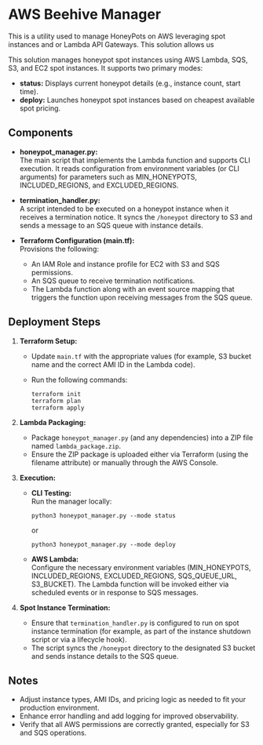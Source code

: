 # AWS Beehive Manager

This is a utility used to manage HoneyPots on AWS leveraging spot instances and or Lambda API Gateways. This solution allows us

This solution manages honeypot spot instances using AWS Lambda, SQS, S3, and EC2 spot instances. It supports two primary modes:

- **status:** Displays current honeypot details (e.g., instance count, start time).
- **deploy:** Launches honeypot spot instances based on cheapest available spot pricing.

## Components

- **honeypot_manager.py:**  
  The main script that implements the Lambda function and supports CLI execution. It reads configuration from environment variables (or CLI arguments) for parameters such as MIN_HONEYPOTS, INCLUDED_REGIONS, and EXCLUDED_REGIONS.

- **termination_handler.py:**  
  A script intended to be executed on a honeypot instance when it receives a termination notice. It syncs the `/honeypot` directory to S3 and sends a message to an SQS queue with instance details.

- **Terraform Configuration (main.tf):**  
  Provisions the following:
  - An IAM Role and instance profile for EC2 with S3 and SQS permissions.
  - An SQS queue to receive termination notifications.
  - The Lambda function along with an event source mapping that triggers the function upon receiving messages from the SQS queue.

## Deployment Steps

1. **Terraform Setup:**
   - Update `main.tf` with the appropriate values (for example, S3 bucket name and the correct AMI ID in the Lambda code).
   - Run the following commands:

     ```
     terraform init
     terraform plan
     terraform apply
     ```

2. **Lambda Packaging:**
   - Package `honeypot_manager.py` (and any dependencies) into a ZIP file named `lambda_package.zip`.
   - Ensure the ZIP package is uploaded either via Terraform (using the filename attribute) or manually through the AWS Console.

3. **Execution:**
   - **CLI Testing:**  
     Run the manager locally:

     ```
     python3 honeypot_manager.py --mode status
     ```

     or

     ```
     python3 honeypot_manager.py --mode deploy
     ```

   - **AWS Lambda:**  
     Configure the necessary environment variables (MIN_HONEYPOTS, INCLUDED_REGIONS, EXCLUDED_REGIONS, SQS_QUEUE_URL, S3_BUCKET). The Lambda function will be invoked either via scheduled events or in response to SQS messages.

4. **Spot Instance Termination:**
   - Ensure that `termination_handler.py` is configured to run on spot instance termination (for example, as part of the instance shutdown script or via a lifecycle hook).
   - The script syncs the `/honeypot` directory to the designated S3 bucket and sends instance details to the SQS queue.

## Notes

- Adjust instance types, AMI IDs, and pricing logic as needed to fit your production environment.
- Enhance error handling and add logging for improved observability.
- Verify that all AWS permissions are correctly granted, especially for S3 and SQS operations.
